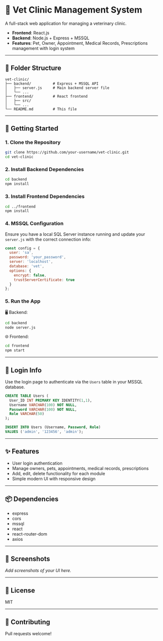# 🐾 Vet Clinic Management System

A full-stack web application for managing a veterinary clinic.

* **Frontend**: React.js
* **Backend**: Node.js + Express + MSSQL
* **Features**: Pet, Owner, Appointment, Medical Records, Prescriptions management with login system

---

## 📁 Folder Structure

```
vet-clinic/
├── backend/          # Express + MSSQL API
│   ├── server.js     # Main backend server file
│   └── ...
├── frontend/         # React frontend
│   ├── src/
│   └── ...
└── README.md         # This file
```

---

## 🚀 Getting Started

### 1. Clone the Repository

```bash
git clone https://github.com/your-username/vet-clinic.git
cd vet-clinic
```

### 2. Install Backend Dependencies

```bash
cd backend
npm install
```

### 3. Install Frontend Dependencies

```bash
cd ../frontend
npm install
```

### 4. MSSQL Configuration

Ensure you have a local SQL Server instance running and update your `server.js` with the correct connection info:

```js
const config = {
  user: 'sa',
  password: 'your_password',
  server: 'localhost',
  database: 'vet',
  options: {
    encrypt: false,
    trustServerCertificate: true
  }
};
```

### 5. Run the App

🖥 Backend:

```bash
cd backend
node server.js
```

🌐 Frontend:

```bash
cd frontend
npm start
```

---

## 🔐 Login Info

Use the login page to authenticate via the `Users` table in your MSSQL database.

```sql
CREATE TABLE Users (
  User_ID INT PRIMARY KEY IDENTITY(1,1),
  Username VARCHAR(100) NOT NULL,
  Password VARCHAR(100) NOT NULL,
  Role VARCHAR(50)
);

INSERT INTO Users (Username, Password, Role)
VALUES ('admin', '123456', 'admin');
```

---

## ✨ Features

* User login authentication
* Manage owners, pets, appointments, medical records, prescriptions
* Add, edit, delete functionality for each module
* Simple modern UI with responsive design

---

## 📦 Dependencies

* express
* cors
* mssql
* react
* react-router-dom
* axios

---

## 📸 Screenshots

*Add screenshots of your UI here.*

---

## 📄 License

MIT

---

## 🤝 Contributing

Pull requests welcome!
